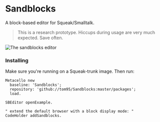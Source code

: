 # Sandblocks
A block-based editor for Squeak/Smalltalk.

> This is a research prototype. Hiccups during usage are very much expected. Save often.

![The sandblocks editor](https://raw.githubusercontent.com/tom95/sandblocks/master/screenshots/sandblocks.png)

### Installing
Make sure you're running on a Squeak-trunk image. Then run:
```smalltalk
Metacello new
  baseline: 'Sandblocks';
  repository: 'github://tom95/Sandblocks:master/packages';
  load.

SBEditor openExample.

" extend the default browser with a block display mode: "
CodeHolder addSandblocks.
```

